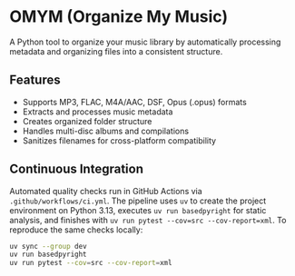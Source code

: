 # OMYM (Organize My Music)

A Python tool to organize your music library by automatically processing metadata and organizing files into a consistent structure.

## Features

- Supports MP3, FLAC, M4A/AAC, DSF, Opus (.opus) formats
- Extracts and processes music metadata
- Creates organized folder structure
- Handles multi-disc albums and compilations
- Sanitizes filenames for cross-platform compatibility

## Continuous Integration

Automated quality checks run in GitHub Actions via `.github/workflows/ci.yml`. The pipeline uses `uv` to create the project environment on Python 3.13, executes `uv run basedpyright` for static analysis, and finishes with `uv run pytest --cov=src --cov-report=xml`. To reproduce the same checks locally:

```bash
uv sync --group dev
uv run basedpyright
uv run pytest --cov=src --cov-report=xml
```

